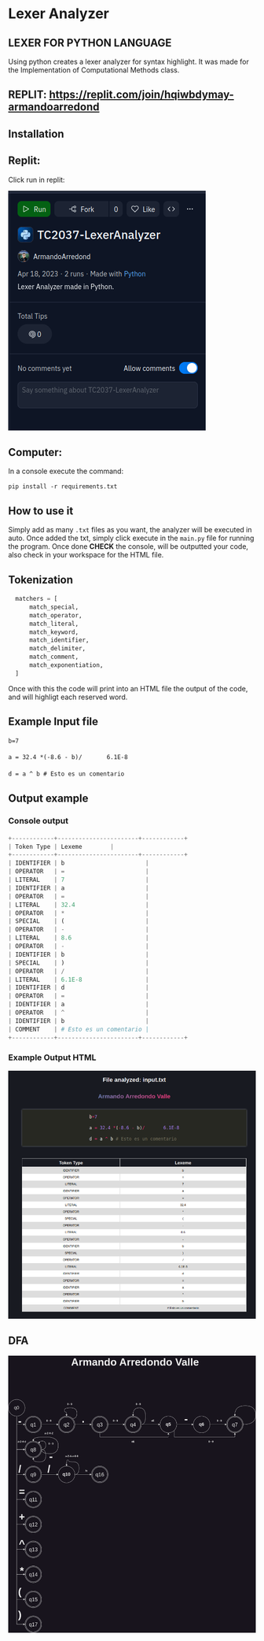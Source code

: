 # Lexer Analyzer
## LEXER FOR PYTHON LANGUAGE
Using python creates a lexer analyzer for syntax highlight. It was made for the Implementation of Computational Methods class.


## REPLIT: https://replit.com/join/hqiwbdymay-armandoarredond

## Installation
## Replit:

Click run in replit:

![Run Replit](RunReplit.png)

## Computer:
In a console execute the command:
```shell
pip install -r requirements.txt
```


## How to use it
Simply add as many `.txt` files as you want, the analyzer will be executed in auto.
Once added the txt, simply click execute in the `main.py` file for running the program. Once done **CHECK** the console, will be outputted your code, also check in your workspace for the HTML file.
## Tokenization
```python
  matchers = [
      match_special,
      match_operator,
      match_literal,
      match_keyword,
      match_identifier,
      match_delimiter,
      match_comment,
      match_exponentiation,
  ]
```

Once with this the code will print into an HTML file the output of the code, and will highligt each reserved word.

## Example Input file


```txt
b=7

a = 32.4 *(-8.6 - b)/       6.1E-8

d = a ^ b # Esto es un comentario

```

## Output example
### Console output
```python
+------------+-----------------------+------------+
| Token Type | Lexeme        |
+------------+-----------------------+------------+
| IDENTIFIER | b                       |
| OPERATOR   | =                       |
| LITERAL    | 7                       |
| IDENTIFIER | a                       |
| OPERATOR   | =                       |
| LITERAL    | 32.4                    |
| OPERATOR   | *                       |
| SPECIAL    | (                       |
| OPERATOR   | -                       |
| LITERAL    | 8.6                     |
| OPERATOR   | -                       |
| IDENTIFIER | b                       |
| SPECIAL    | )                       |
| OPERATOR   | /                       |
| LITERAL    | 6.1E-8                  |
| IDENTIFIER | d                       |
| OPERATOR   | =                       |
| IDENTIFIER | a                       |
| OPERATOR   | ^                       |
| IDENTIFIER | b                       |
| COMMENT    | # Esto es un comentario |
+------------+-----------------------+------------+

```


### Example Output HTML
![HTML OUTPUT](LexerHTML.png)

## DFA
![DFA](dfa_image.png)
